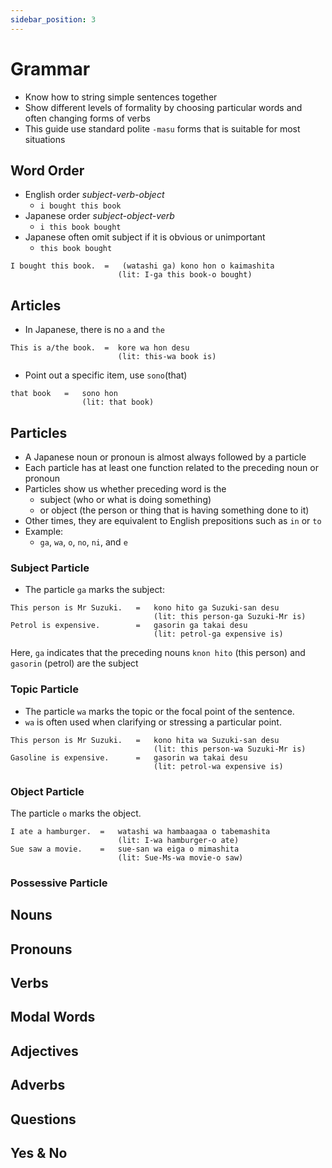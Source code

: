 ```yaml
---
sidebar_position: 3
---
```


# Grammar
- Know how to string simple sentences together
- Show different levels of formality by choosing particular words and often changing forms of verbs
- This guide use standard polite `-masu` forms that is suitable for most situations

## Word Order
- English order _subject-verb-object_
  - `i bought this book`
- Japanese order _subject-object-verb_
  - `i this book bought`
- Japanese often omit subject if it is obvious or unimportant
  - `this book bought`
```
I bought this book.  =   (watashi ga) kono hon o kaimashita
                        (lit: I-ga this book-o bought)
```

## Articles
- In Japanese, there is no `a` and `the`
```
This is a/the book.  =  kore wa hon desu
                        (lit: this-wa book is)
```

- Point out a specific item, use `sono`(that)
```
that book   =   sono hon
                (lit: that book)
```

## Particles
- A Japanese noun or pronoun is almost always followed by a particle
- Each particle has at least one function related to the preceding noun or pronoun
- Particles show us whether preceding word is the
  - subject (who or what is doing something)
  - or object (the person or thing that is having something done to it)
- Other times, they are equivalent to English prepositions such as `in` or `to`
- Example:
  - `ga`, `wa`, `o`, `no`, `ni`, and `e`

### Subject Particle
- The particle `ga` marks the subject:
```
This person is Mr Suzuki.   =   kono hito ga Suzuki-san desu
                                (lit: this person-ga Suzuki-Mr is)
Petrol is expensive.        =   gasorin ga takai desu
                                (lit: petrol-ga expensive is)
```
Here, `ga` indicates that the preceding nouns `knon hito` (this person) and `gasorin` (petrol) are the subject

### Topic Particle
- The particle `wa` marks the topic or the focal point of the sentence.
- `wa` is often used when clarifying or stressing a particular point.
```
This person is Mr Suzuki.   =   kono hita wa Suzuki-san desu
                                (lit: this person-wa Suzuki-Mr is)
Gasoline is expensive.      =   gasorin wa takai desu
                                (lit: petrol-wa expensive is)
```

### Object Particle
The particle `o` marks the object.
```
I ate a hamburger.  =   watashi wa hambaagaa o tabemashita
                        (lit: I-wa hamburger-o ate)
Sue saw a movie.    =   sue-san wa eiga o mimashita
                        (lit: Sue-Ms-wa movie-o saw)
```

### Possessive Particle

## Nouns

## Pronouns

## Verbs

## Modal Words

## Adjectives

## Adverbs

## Questions

## Yes & No
